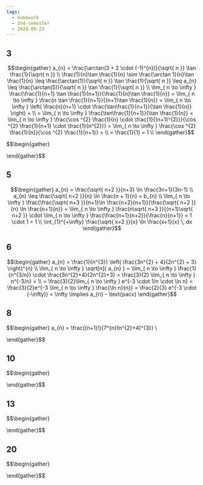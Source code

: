 ```yaml
---
tags:
  - homework
  - 2nd-semester
  - 2024-09-23
---
```


## 3

$$\begin{gather}
a_{n} = \frac{\arctan(3 + 2 \cdot (-1)^{n})}{\sqrt{ n }} \tan \frac{1}{\sqrt{ n }} \\
\frac{1}{n}\tan \frac{1}{n} \sim \frac{\arctan 1}{n}\tan \frac{1}{n} \leq \frac{\arctan(1)}{\sqrt{ n }} \tan \frac{1}{\sqrt{ n }} \leq a_{n} \leq \frac{\arctan(5)}{\sqrt{ n }} \tan \frac{1}{\sqrt{ n }} \\
\lim_{ n \to \infty } \frac{\frac{1}{n+1} \tan \frac{1}{n+1}}{\frac{1}{n}\tan \frac{1}{n}} = \lim_{ n \to \infty } \frac{n \tan \frac{1}{n+1}}{(n+1)\tan \frac{1}{n}} = \lim_{ n \to \infty } \left( \frac{n}{n+1} \cdot \frac{\tan\frac{1}{n+1}}{\tan \frac{1}{n}} \right) = \\
= \lim_{ n \to \infty } \frac{\tan\frac{1}{n+1}}{\tan \frac{1}{n}} = \lim_{ n \to \infty } \frac{\cos ^{2} \frac{1}{n} \cdot \frac{1}{(n+1)^{2}}}{\cos ^{2} \frac{1}{n+1} \cdot \frac{1}{n^{2}}} = \lim_{ n \to \infty } \frac{\cos ^{2} \frac{1}{n}}{\cos ^{2} \frac{1}{n+1}} = \\
= \frac{1}{1} = 1 \\
\end{gather}$$

$$\begin{gather}

\end{gather}$$

## 5

$$\begin{gather}
a_{n} = \frac{\sqrt{ n+2 }}{n+3} \ln \frac{3n+1}{3n-1} \\
a_{n} \leq \frac{\sqrt{ n+2 }}{n} \ln \frac{n + 1}{n} = b_{n} \\
\lim_{ n \to \infty }  \frac{\frac{\sqrt{ n+3 }}{n+1}\ln \frac{n+2}{n+1}}{\frac{\sqrt{ n+2 }}{n} \ln \frac{n+1}{n}} = \lim_{ n \to \infty } \frac{n\sqrt{ n+3 }}{(n+1)\sqrt{ n+2 }} \cdot \lim_{ n \to \infty } \frac{\frac{n+1}{n+2}}{\frac{n}{n+1}} = 1 \cdot 1 = 1 \\
\int_{1}^{+\infty} \frac{\sqrt{ x+2 }}{x} \ln \frac{x+1}{x} \, dx
\end{gather}$$

## 6

$$\begin{gather}
a_{n} = \frac{1}{n^{3}} \left( \frac{3n^{2} + 4}{2n^{2} + 3} \right)^{n} \\
\lim_{ n \to \infty } \sqrt[n]{ a_{n} } = \lim_{ n \to \infty } \frac{1}{n^{3/n}} \cdot \frac{3n^{2}+4}{2n^{2}+3} = \frac{3}{2} \lim_{ n \to \infty } n^{-3/n} = \\
= \frac{3}{2}\lim_{ n \to \infty } e^{-3 \cdot 1/n \cdot \ln n} = \frac{3}{2}e^{-3 \lim_{ n \to \infty } \frac{\ln n}{n}} = \frac{2}{3} e^{-3 \cdot (-\infty)} = \infty \implies a_{n} - \text{расх}
\end{gather}$$

## 8

$$\begin{gather}
a_{n} = \frac{(n+1)!}{7^{n}(n^{2}+4)^{3}} \\

\end{gather}$$

## 10

$$\begin{gather}

\end{gather}$$

## 13

$$\begin{gather}

\end{gather}$$

## 20

$$\begin{gather}

\end{gather}$$